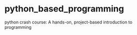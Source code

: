 # python_based_programming
python crash course: A hands-on, project-based introduction to programming
